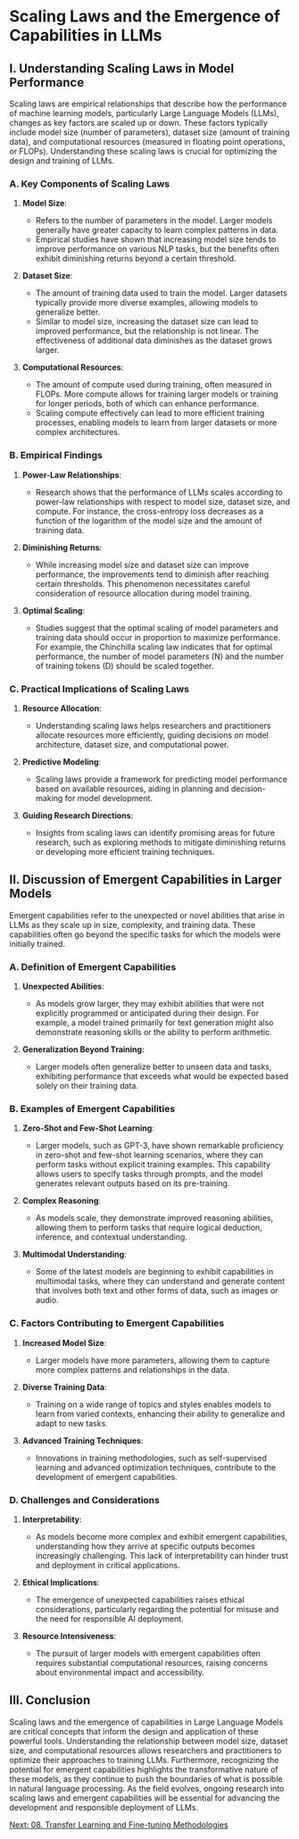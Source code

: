 # Scaling Laws and the Emergence of Capabilities in LLMs

## I. Understanding Scaling Laws in Model Performance

Scaling laws are empirical relationships that describe how the performance of machine learning models, particularly Large Language Models (LLMs), changes as key factors are scaled up or down. These factors typically include model size (number of parameters), dataset size (amount of training data), and computational resources (measured in floating point operations, or FLOPs). Understanding these scaling laws is crucial for optimizing the design and training of LLMs.

### A. Key Components of Scaling Laws

1. **Model Size**:
   - Refers to the number of parameters in the model. Larger models generally have greater capacity to learn complex patterns in data.
   - Empirical studies have shown that increasing model size tends to improve performance on various NLP tasks, but the benefits often exhibit diminishing returns beyond a certain threshold.

2. **Dataset Size**:
   - The amount of training data used to train the model. Larger datasets typically provide more diverse examples, allowing models to generalize better.
   - Similar to model size, increasing the dataset size can lead to improved performance, but the relationship is not linear. The effectiveness of additional data diminishes as the dataset grows larger.

3. **Computational Resources**:
   - The amount of compute used during training, often measured in FLOPs. More compute allows for training larger models or training for longer periods, both of which can enhance performance.
   - Scaling compute effectively can lead to more efficient training processes, enabling models to learn from larger datasets or more complex architectures.

### B. Empirical Findings

1. **Power-Law Relationships**:
   - Research shows that the performance of LLMs scales according to power-law relationships with respect to model size, dataset size, and compute. For instance, the cross-entropy loss decreases as a function of the logarithm of the model size and the amount of training data.

2. **Diminishing Returns**:
   - While increasing model size and dataset size can improve performance, the improvements tend to diminish after reaching certain thresholds. This phenomenon necessitates careful consideration of resource allocation during model training.

3. **Optimal Scaling**:
   - Studies suggest that the optimal scaling of model parameters and training data should occur in proportion to maximize performance. For example, the Chinchilla scaling law indicates that for optimal performance, the number of model parameters (N) and the number of training tokens (D) should be scaled together.

### C. Practical Implications of Scaling Laws

1. **Resource Allocation**:
   - Understanding scaling laws helps researchers and practitioners allocate resources more efficiently, guiding decisions on model architecture, dataset size, and computational power.

2. **Predictive Modeling**:
   - Scaling laws provide a framework for predicting model performance based on available resources, aiding in planning and decision-making for model development.

3. **Guiding Research Directions**:
   - Insights from scaling laws can identify promising areas for future research, such as exploring methods to mitigate diminishing returns or developing more efficient training techniques.

## II. Discussion of Emergent Capabilities in Larger Models

Emergent capabilities refer to the unexpected or novel abilities that arise in LLMs as they scale up in size, complexity, and training data. These capabilities often go beyond the specific tasks for which the models were initially trained.

### A. Definition of Emergent Capabilities

1. **Unexpected Abilities**:
   - As models grow larger, they may exhibit abilities that were not explicitly programmed or anticipated during their design. For example, a model trained primarily for text generation might also demonstrate reasoning skills or the ability to perform arithmetic.

2. **Generalization Beyond Training**:
   - Larger models often generalize better to unseen data and tasks, exhibiting performance that exceeds what would be expected based solely on their training data.

### B. Examples of Emergent Capabilities

1. **Zero-Shot and Few-Shot Learning**:
   - Larger models, such as GPT-3, have shown remarkable proficiency in zero-shot and few-shot learning scenarios, where they can perform tasks without explicit training examples. This capability allows users to specify tasks through prompts, and the model generates relevant outputs based on its pre-training.

2. **Complex Reasoning**:
   - As models scale, they demonstrate improved reasoning abilities, allowing them to perform tasks that require logical deduction, inference, and contextual understanding.

3. **Multimodal Understanding**:
   - Some of the latest models are beginning to exhibit capabilities in multimodal tasks, where they can understand and generate content that involves both text and other forms of data, such as images or audio.

### C. Factors Contributing to Emergent Capabilities

1. **Increased Model Size**:
   - Larger models have more parameters, allowing them to capture more complex patterns and relationships in the data.

2. **Diverse Training Data**:
   - Training on a wide range of topics and styles enables models to learn from varied contexts, enhancing their ability to generalize and adapt to new tasks.

3. **Advanced Training Techniques**:
   - Innovations in training methodologies, such as self-supervised learning and advanced optimization techniques, contribute to the development of emergent capabilities.

### D. Challenges and Considerations

1. **Interpretability**:
   - As models become more complex and exhibit emergent capabilities, understanding how they arrive at specific outputs becomes increasingly challenging. This lack of interpretability can hinder trust and deployment in critical applications.

2. **Ethical Implications**:
   - The emergence of unexpected capabilities raises ethical considerations, particularly regarding the potential for misuse and the need for responsible AI deployment.

3. **Resource Intensiveness**:
   - The pursuit of larger models with emergent capabilities often requires substantial computational resources, raising concerns about environmental impact and accessibility.

## III. Conclusion

Scaling laws and the emergence of capabilities in Large Language Models are critical concepts that inform the design and application of these powerful tools. Understanding the relationship between model size, dataset size, and computational resources allows researchers and practitioners to optimize their approaches to training LLMs. Furthermore, recognizing the potential for emergent capabilities highlights the transformative nature of these models, as they continue to push the boundaries of what is possible in natural language processing. As the field evolves, ongoing research into scaling laws and emergent capabilities will be essential for advancing the development and responsible deployment of LLMs.

[Next: 08. Transfer Learning and Fine-tuning Methodologies](./08_transfer_learning_and_fine_tuning_methodologies.md)